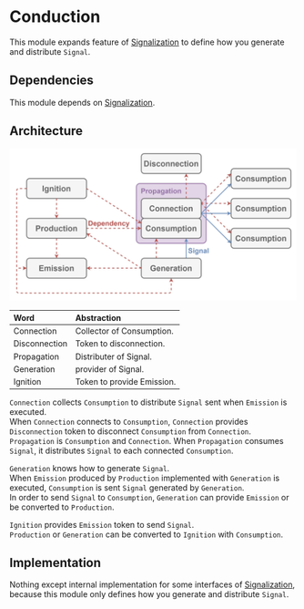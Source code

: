 # Conduction

This module expands feature of [Signalization](./Signalization.md) to define how you generate and distribute `Signal`.

## Dependencies

This module depends on [Signalization](./Signalization.md).

## Architecture

![Image not found.](./Resources/Conduction.jpg "Architecture of Conduction.")

| Word | Abstraction |
|:-----------|:------------|
| Connection | Collector of Consumption. |
| Disconnection | Token to disconnection. |
| Propagation | Distributer of Signal. |
| Generation | provider of Signal. |
| Ignition | Token to provide Emission. |

`Connection` collects `Consumption` to distribute `Signal` sent when `Emission` is executed.  
When `Connection` connects to `Consumption`, `Connection` provides `Disconnection` token to disconnect `Consumption` from `Connection`.  
`Propagation` is `Consumption` and `Connection`. When `Propagation` consumes `Signal`, it distributes `Signal` to each connected `Consumption`.

`Generation` knows how to generate `Signal`.  
When `Emission` produced by `Production` implemented with `Generation` is executed, `Consumption` is sent `Signal` generated by `Generation`.  
In order to send `Signal` to `Consumption`, `Generation` can provide `Emission` or be converted to `Production`.

 `Ignition` provides `Emission` token to send `Signal`.  
 `Production` or `Generation` can be converted to `Ignition` with `Consumption`.

## Implementation

Nothing except internal implementation for some interfaces of [Signalization](./Signalization.md), because this module only defines how you generate and distribute `Signal`.
